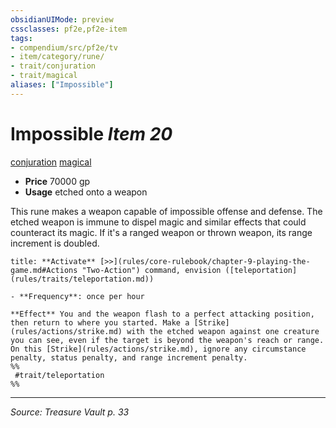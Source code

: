 ```yaml
---
obsidianUIMode: preview
cssclasses: pf2e,pf2e-item
tags:
- compendium/src/pf2e/tv
- item/category/rune/
- trait/conjuration
- trait/magical
aliases: ["Impossible"]
---
```

# Impossible *Item 20*  
[conjuration](rules/traits/conjuration.md "Conjuration School Trait")  [magical](rules/traits/magical.md "Magical Item Trait")  

- **Price** 70000 gp
- **Usage** etched onto a weapon

This rune makes a weapon capable of impossible offense and defense. The etched weapon is immune to dispel magic and similar effects that could counteract its magic. If it's a ranged weapon or thrown weapon, its range increment is doubled.

```ad-embed-ability
title: **Activate** [>>](rules/core-rulebook/chapter-9-playing-the-game.md#Actions "Two-Action") command, envision ([teleportation](rules/traits/teleportation.md))

- **Frequency**: once per hour

**Effect** You and the weapon flash to a perfect attacking position, then return to where you started. Make a [Strike](rules/actions/strike.md) with the etched weapon against one creature you can see, even if the target is beyond the weapon's reach or range. On this [Strike](rules/actions/strike.md), ignore any circumstance penalty, status penalty, and range increment penalty.  
%%
 #trait/teleportation 
%%
```


---
*Source: Treasure Vault p. 33*